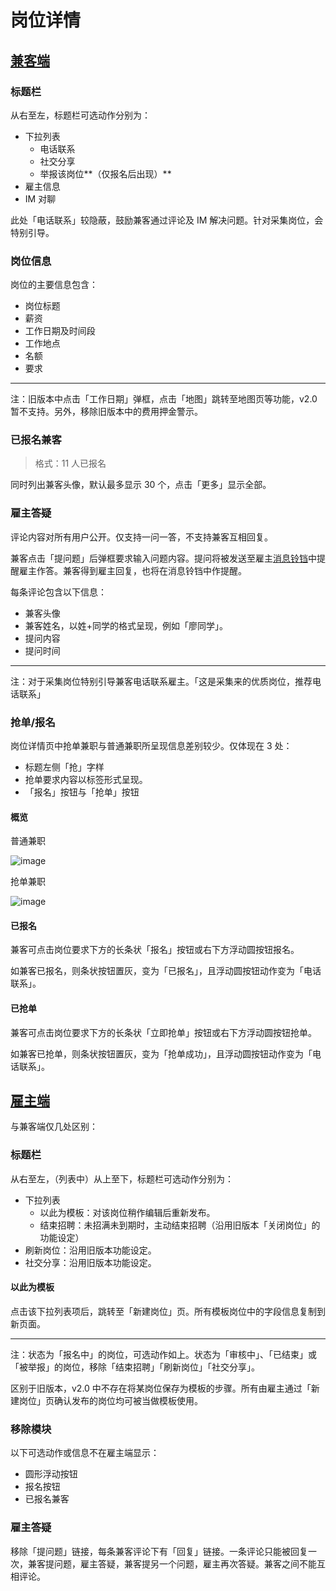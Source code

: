 # 岗位详情
## [兼客端](id:employee)
### 标题栏
从右至左，标题栏可选动作分别为：

- 下拉列表
	- 电话联系
	- 社交分享
	- 举报该岗位**（仅报名后出现）**
- 雇主信息
- IM 对聊

此处「电话联系」较隐蔽，鼓励兼客通过评论及 IM 解决问题。针对采集岗位，会特别引导。

### 岗位信息
岗位的主要信息包含：

- 岗位标题
- 薪资
- 工作日期及时间段
- 工作地点
- 名额
- 要求

--------------------
注：旧版本中点击「工作日期」弹框，点击「地图」跳转至地图页等功能，v2.0 暂不支持。另外，移除旧版本中的费用押金警示。

### 已报名兼客
> 格式：11 人已报名

同时列出兼客头像，默认最多显示 30 个，点击「更多」显示全部。

### 雇主答疑
评论内容对所有用户公开。仅支持一问一答，不支持兼客互相回复。

兼客点击「提问题」后弹框要求输入问题内容。提问将被发送至雇主[消息铃铛](notification.html)中提醒雇主作答。兼客得到雇主回复，也将在消息铃铛中作提醒。

每条评论包含以下信息：

- 兼客头像
- 兼客姓名，以姓+同学的格式呈现，例如「廖同学」。
- 提问内容
- 提问时间

--------------------
注：对于采集岗位特别引导兼客电话联系雇主。「这是采集来的优质岗位，推荐电话联系」

### 抢单/报名
岗位详情页中抢单兼职与普通兼职所呈现信息差别较少。仅体现在 3 处：

- 标题左侧「抢」字样
- 抢单要求内容以标签形式呈现。
- 「报名」按钮与「抢单」按钮

#### 概览
普通兼职

![image](img/detail-normal.png)

抢单兼职

![image](img/detail-fast.png)

#### 已报名
兼客可点击岗位要求下方的长条状「报名」按钮或右下方浮动圆按钮报名。

如兼客已报名，则条状按钮置灰，变为「已报名」，且浮动圆按钮动作变为「电话联系」。


#### 已抢单
兼客可点击岗位要求下方的长条状「立即抢单」按钮或右下方浮动圆按钮抢单。

如兼客已抢单，则条状按钮置灰，变为「抢单成功」，且浮动圆按钮动作变为「电话联系」。

## [雇主端](id:employer)
与兼客端仅几处区别：

### 标题栏
从右至左，（列表中）从上至下，标题栏可选动作分别为：

- 下拉列表
	- 以此为模板：对该岗位稍作编辑后重新发布。
	- 结束招聘：未招满未到期时，主动结束招聘（沿用旧版本「关闭岗位」的功能设定）
- 刷新岗位：沿用旧版本功能设定。
- 社交分享：沿用旧版本功能设定。

#### 以此为模板
点击该下拉列表项后，跳转至「新建岗位」页。所有模板岗位中的字段信息复制到新页面。

--------------------
注：状态为「报名中」的岗位，可选动作如上。状态为「审核中」、「已结束」或「被举报」的岗位，移除「结束招聘」「刷新岗位」「社交分享」。

区别于旧版本，v2.0 中不存在将某岗位保存为模板的步骤。所有由雇主通过「新建岗位」页确认发布的岗位均可被当做模板使用。

### 移除模块
以下可选动作或信息不在雇主端显示：

- 圆形浮动按钮
- 报名按钮
- 已报名兼客

### 雇主答疑
移除「提问题」链接，每条兼客评论下有「回复」链接。一条评论只能被回复一次，兼客提问题，雇主答疑，兼客提另一个问题，雇主再次答疑。兼客之间不能互相评论。

